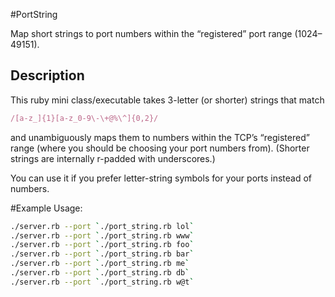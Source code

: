 #PortString

Map short strings to port numbers within the “registered” port range (1024–49151).

## Description

This ruby mini class/executable takes 3-letter (or shorter) strings that match
```ruby
/[a-z_]{1}[a-z_0-9\-\+@%\^]{0,2}/
```
and unambiguously maps them to numbers within the TCP’s “registered” range (where you should be choosing your port numbers from).
(Shorter strings are internally r-padded with underscores.)

You can use it if you prefer letter-string symbols for your ports instead of numbers.

#Example Usage:

```bash
./server.rb --port `./port_string.rb lol`
./server.rb --port `./port_string.rb www`
./server.rb --port `./port_string.rb foo`
./server.rb --port `./port_string.rb bar`
./server.rb --port `./port_string.rb me`
./server.rb --port `./port_string.rb db`
./server.rb --port `./port_string.rb w@t`
```
